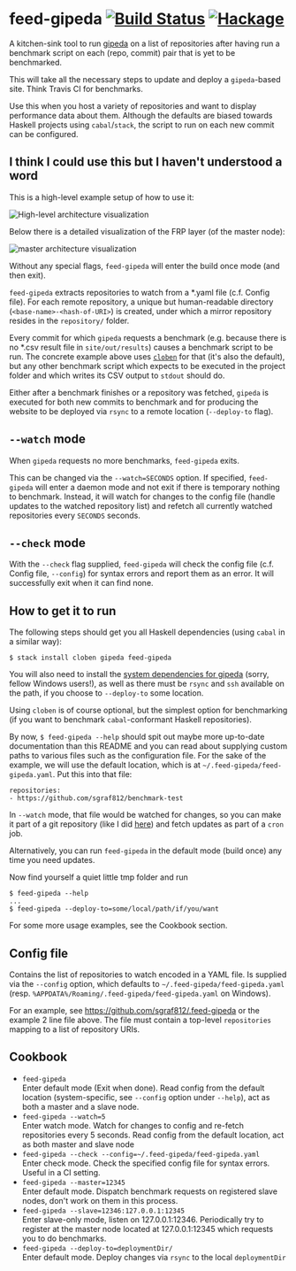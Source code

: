 # feed-gipeda [![Build Status](https://travis-ci.org/sgraf812/feed-gipeda.svg?branch=master)](https://travis-ci.org/sgraf812/feed-gipeda) [![Hackage](https://img.shields.io/hackage/v/feed-gipeda.svg?flat=true)](https://hackage.haskell.org/package/feed-gipeda)

A kitchen-sink tool to run [gipeda](https://hackage.haskell.org/package/gipeda) on a list of repositories after having run a benchmark script on each (repo, commit) pair that is yet to be benchmarked.

This will take all the necessary steps to update and deploy a `gipeda`-based site. Think Travis CI for benchmarks.

Use this when you host a variety of repositories and want to display performance data about them. Although the defaults are biased towards Haskell projects using `cabal`/`stack`, the script to run on each new commit can be configured.

## I think I could use this but I haven't understood a word

This is a high-level example setup of how to use it:

![High-level architecture visualization](https://cdn.rawgit.com/sgraf812/feed-gipeda/master/docs/images/feed-gipeda.svg)

Below there is a detailed visualization of the FRP layer (of the master node):

![master architecture visualization](https://cdn.rawgit.com/sgraf812/feed-gipeda/master/docs/images/master.svg)

Without any special flags, `feed-gipeda` will enter the build once mode (and then exit).

`feed-gipeda` extracts repositories to watch from a \*.yaml file (c.f. Config file). For each remote repository, a unique but human-readable directory (`<base-name>-<hash-of-URI>`) is created, under which a mirror repository resides in the `repository/` folder.

Every commit for which `gipeda` requests a benchmark (e.g. because there is no \*.csv result file in `site/out/results`) causes a benchmark script to be run. The concrete example above uses [`cloben`](https://github.com/sgraf812/cloben) for that (it's also the default), but any other benchmark script which expects to be executed in the project folder and which writes its CSV output to `stdout` should do.

Either after a benchmark finishes or a repository was fetched, `gipeda` is executed for both new commits to benchmark and for producing the website to be deployed via `rsync` to a remote location (`--deploy-to` flag).

## `--watch` mode

When `gipeda` requests no more benchmarks, `feed-gipeda` exits.

This can be changed
via the `--watch=SECONDS` option. If specified, `feed-gipeda` will enter a daemon mode
and not exit if there is temporary nothing to benchmark. Instead, it will watch for
changes to the config file (handle updates to the watched repository list) and refetch
all currently watched repositories every `SECONDS` seconds.

## `--check` mode

With the `--check` flag supplied, `feed-gipeda` will check the config file
(c.f. Config file, `--config`) for syntax errors and report them as an error.
It will successfully exit when it can find none.

## How to get it to run

The following steps should get you all Haskell dependencies (using `cabal` in a similar way):

```
$ stack install cloben gipeda feed-gipeda
```

You will also need to install the [system dependencies for gipeda](https://github.com/nomeata/gipeda#setting-it-up) (sorry, fellow Windows users!), as well as there must be `rsync` and `ssh` available on the path, if
you choose to `--deploy-to` some location.

Using `cloben` is of course optional, but the simplest option for benchmarking (if you want to benchmark `cabal`-conformant Haskell repositories).

By now, `$ feed-gipeda --help` should spit out maybe more up-to-date documentation than this README and you can read about supplying custom paths to various files such as the configuration file. For the sake of the example, we will use the default location, which is at `~/.feed-gipeda/feed-gipeda.yaml`. Put this into that file:

```
repositories:
- https://github.com/sgraf812/benchmark-test
```

In `--watch` mode, that file would be watched for changes, so you can make it part of a git repository (like I did [here](https://github.com/sgraf812/.feed-gipeda)) and fetch updates as part of a `cron` job.

Alternatively, you can run `feed-gipeda` in the default mode (build once) any time you need updates.

Now find yourself a quiet little tmp folder and run
```
$ feed-gipeda --help
...
$ feed-gipeda --deploy-to=some/local/path/if/you/want
```

For some more usage examples, see the Cookbook section.

## Config file

Contains the list of repositories to watch encoded in a YAML file. Is supplied via the `--config` option, which defaults to `~/.feed-gipeda/feed-gipeda.yaml` (resp. `%APPDATA%/Roaming/.feed-gipeda/feed-gipeda.yaml` on Windows).

For an example, see <https://github.com/sgraf812/.feed-gipeda> or the example 2 line file above.
The file must contain a top-level `repositories` mapping to a list of repository URIs.

## Cookbook

- `feed-gipeda`  
Enter default mode (Exit when done). Read config from the default location (system-specific, see `--config` option under `--help`), act as both a master and a slave node.
- `feed-gipeda --watch=5`  
Enter watch mode. Watch for changes to config and re-fetch repositories every 5 seconds. Read config from the default location, act as both master and slave node
- `feed-gipeda --check --config=~/.feed-gipeda/feed-gipeda.yaml`  
Enter check mode. Check the specified config file for syntax errors. Useful in a CI setting.
- `feed-gipeda --master=12345`  
Enter default mode. Dispatch benchmark requests on registered slave nodes, don't work on them in this process.
- `feed-gipeda --slave=12346:127.0.0.1:12345`  
Enter slave-only mode, listen on 127.0.0.1:12346. Periodically try
to register at the master node located at 127.0.0.1:12345 which requests you to
do benchmarks.
- `feed-gipeda --deploy-to=deploymentDir/`  
Enter default mode. Deploy changes via `rsync` to the local `deploymentDir`
